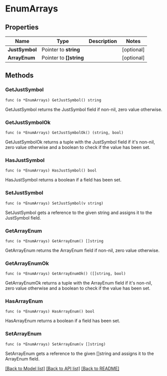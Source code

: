 # EnumArrays

## Properties

Name | Type | Description | Notes
------------ | ------------- | ------------- | -------------
**JustSymbol** | Pointer to **string** |  | [optional] 
**ArrayEnum** | Pointer to **[]string** |  | [optional] 

## Methods

### GetJustSymbol

`func (o *EnumArrays) GetJustSymbol() string`

GetJustSymbol returns the JustSymbol field if non-nil, zero value otherwise.

### GetJustSymbolOk

`func (o *EnumArrays) GetJustSymbolOk() (string, bool)`

GetJustSymbolOk returns a tuple with the JustSymbol field if it's non-nil, zero value otherwise
and a boolean to check if the value has been set.

### HasJustSymbol

`func (o *EnumArrays) HasJustSymbol() bool`

HasJustSymbol returns a boolean if a field has been set.

### SetJustSymbol

`func (o *EnumArrays) SetJustSymbol(v string)`

SetJustSymbol gets a reference to the given string and assigns it to the JustSymbol field.

### GetArrayEnum

`func (o *EnumArrays) GetArrayEnum() []string`

GetArrayEnum returns the ArrayEnum field if non-nil, zero value otherwise.

### GetArrayEnumOk

`func (o *EnumArrays) GetArrayEnumOk() ([]string, bool)`

GetArrayEnumOk returns a tuple with the ArrayEnum field if it's non-nil, zero value otherwise
and a boolean to check if the value has been set.

### HasArrayEnum

`func (o *EnumArrays) HasArrayEnum() bool`

HasArrayEnum returns a boolean if a field has been set.

### SetArrayEnum

`func (o *EnumArrays) SetArrayEnum(v []string)`

SetArrayEnum gets a reference to the given []string and assigns it to the ArrayEnum field.


[[Back to Model list]](../README.md#documentation-for-models) [[Back to API list]](../README.md#documentation-for-api-endpoints) [[Back to README]](../README.md)


